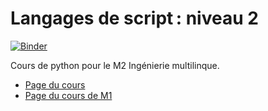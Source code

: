 Langages de script : niveau 2
=============================
[![Binder](https://mybinder.org/badge.svg)](https://mybinder.org/v2/gh/loicgrobol/python-im2/master)

Cours de python pour le M2 Ingénierie multilinque.

- [Page du cours](https://loicgrobol.github.io/python-im-2)
- [Page du cours de M1](https://clement-plancq.github.io/python-im/m1-2018/)
